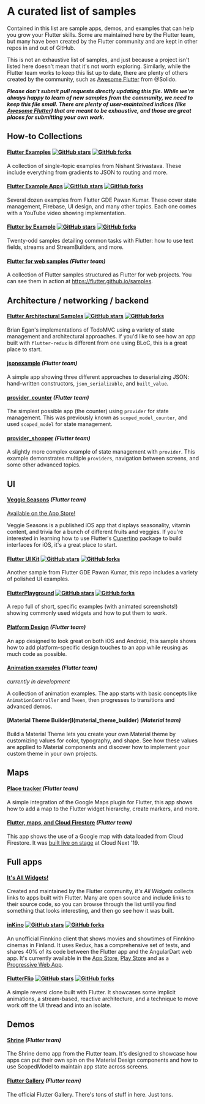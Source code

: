 # A curated list of samples

Contained in this list are sample apps, demos, and examples that can help you
grow your Flutter skills. Some are maintained here by the Flutter team,
but many have been created by the Flutter community and are kept in other repos
in and out of GitHub.

This is not an exhaustive list of samples, and just because a project
isn't listed here doesn't mean that it's not worth exploring. Similarly, while
the Flutter team works to keep this list up to date, there are plenty of others
created by the community, such as
[Awesome Flutter](https://github.com/Solido/awesome-flutter) from @Solido.

***Please don't submit pull requests directly updating this file. While we're
always happy to learn of new samples from the community, we need
to keep this file small. There are plenty of user-maintained indices (like
[Awesome Flutter](https://github.com/Solido/awesome-flutter)) that are meant to
be exhaustive, and those are great places for submitting your own work.***

## How-to Collections

#### [Flutter Examples](https://github.com/nisrulz/flutter-examples) [![GitHub stars](https://img.shields.io/github/stars/nisrulz/flutter-examples.svg?style=social&label=Star)](https://github.com/nisrulz/flutter-examples) [![GitHub forks](https://img.shields.io/github/forks/nisrulz/flutter-examples.svg?style=social&label=Fork)](https://github.com/nisrulz/flutter-examples/fork)

A collection of single-topic examples from Nishant Srivastava. These include
everything from gradients to JSON to routing and more.

#### [Flutter Example Apps](https://github.com/iampawan/FlutterExampleApps) [![GitHub stars](https://img.shields.io/github/stars/iampawan/FlutterExampleApps.svg?style=social&label=Star)](https://github.com/iampawan/FlutterExampleApps) [![GitHub forks](https://img.shields.io/github/forks/iampawan/FlutterExampleApps.svg?style=social&label=Fork)](https://github.com/iampawan/FlutterExampleApps/fork)

Several dozen examples from Flutter GDE Pawan Kumar. These cover state
management, Firebase, UI design, and many other topics. Each one comes with a
YouTube video showing implementation.

#### [Flutter by Example](https://github.com/mjohnsullivan/flutter-by-example) [![GitHub stars](https://img.shields.io/github/stars/mjohnsullivan/flutter-by-example.svg?style=social&label=Star)](https://github.com/mjohnsullivan/flutter-by-example) [![GitHub forks](https://img.shields.io/github/forks/mjohnsullivan/flutter-by-example.svg?style=social&label=Fork)](https://github.com/mjohnsullivan/flutter-by-example/fork)

Twenty-odd samples detailing common tasks with Flutter: how to use text fields,
streams and StreamBuilders, and more.

#### [Flutter for web samples](web) _(Flutter team)_

A collection of Flutter samples structured as Flutter for web projects. You
can see them in action at https://flutter.github.io/samples.

## Architecture / networking / backend

#### [Flutter Architectural Samples](https://github.com/brianegan/flutter_architecture_samples) [![GitHub stars](https://img.shields.io/github/stars/brianegan/flutter_architecture_samples.svg?style=social&label=Star)](https://github.com/brianegan/flutter_architecture_samples) [![GitHub forks](https://img.shields.io/github/forks/brianegan/flutter_architecture_samples.svg?style=social&label=Fork)](https://github.com/brianegan/flutter_architecture_samples/fork)

Brian Egan's implementations of TodoMVC using a variety of state management and
architectural approaches. If you'd like to see how an app built with
`flutter-redux` is different from one using BLoC, this is a great place to
start.

#### [jsonexample](jsonexample) _(Flutter team)_

A simple app showing three different approaches to deserializing JSON:
hand-written constructors, `json_serializable`, and `built_value`.

#### [provider_counter](provider_counter) _(Flutter team)_

The simplest possible app (the counter) using `provider`
for state management. This was previously known as `scoped_model_counter`,
and used `scoped_model` for state management.

#### [provider_shopper](provider_shopper) _(Flutter team)_

A slightly more complex example of state management with `provider`.
This example demonstrates multiple `providers`, navigation between screens,
and some other advanced topics.

## UI

#### [Veggie Seasons](veggieseasons) _(Flutter team)_

[Available on the App Store!](https://itunes.apple.com/is/app/veggie-seasons/id1450855435)

Veggie Seasons is a published iOS app that displays seasonality, vitamin
content, and trivia for a bunch of different fruits and veggies. If you're
interested in learning how to use Flutter's
[Cupertino](https://flutter.dev/docs/development/ui/widgets/cupertino) package
to build interfaces for iOS, it's a great place to start.

#### [Flutter UI Kit](https://github.com/iampawan/Flutter-UI-Kit) [![GitHub stars](https://img.shields.io/github/stars/iampawan/Flutter-UI-Kit.svg?style=social&label=Star)](https://github.com/iampawan/Flutter-UI-Kit) [![GitHub forks](https://img.shields.io/github/forks/iampawan/Flutter-UI-Kit.svg?style=social&label=Fork)](https://github.com/iampawan/Flutter-UI-Kit/fork)
Another sample from Flutter GDE Pawan Kumar, this repo includes a variety of
polished UI examples.

#### [FlutterPlayground](https://github.com/ibhavikmakwana/FlutterPlayground) [![GitHub stars](https://img.shields.io/github/stars/ibhavikmakwana/FlutterPlayground.svg?style=social&label=Star)](https://github.com/ibhavikmakwana/FlutterPlayground) [![GitHub forks](https://img.shields.io/github/forks/ibhavikmakwana/FlutterPlayground.svg?style=social&label=Fork)](https://github.com/ibhavikmakwana/FlutterPlayground/fork)

A repo full of short, specific examples (with animated screenshots!) showing
commonly used widgets and how to put them to work.

#### [Platform Design](platform_design) _(Flutter team)_

An app designed to look great on both iOS and Android, this sample
shows how to add platform-specific design touches to an app
while reusing as much code as possible.

#### [Animation examples](animations) _(Flutter team)_

_currently in development_

A collection of animation examples. The app starts with basic concepts like
`AnimationController` and `Tween`, then progresses to transitions and
advanced demos.

#### [Material Theme Builder]l(material_theme_builder) _(Material team)_

Build a Material Theme lets you create your own Material theme by customizing
values for color, typography, and shape. See how these values are applied to
Material components and discover how to implement your custom theme in your
own projects.

## Maps

#### [Place tracker](place_tracker) _(Flutter team)_

A simple integration of the Google Maps plugin for Flutter, this app
shows how to add a map to the Flutter widget hierarchy, create markers,
and more.

#### [Flutter, maps, and Cloud Firestore](flutter_maps_firestore) _(Flutter team)_

This app shows the use of a Google map with data loaded from Cloud Firestore.
It was [built live on stage](https://www.youtube.com/watch?v=RpQLFAFqMlw) at
Cloud Next '19.

## Full apps

#### [It's All Widgets!](https://itsallwidgets.com?open_source=true)
Created and maintained by the Flutter community, *It's All Widgets* collects
links to apps built with Flutter. Many are open source and include links to
their source code, so you can browse through the list until you find something
that looks interesting, and then go see how it was built.

#### [inKino](https://github.com/roughike/inKino) [![GitHub stars](https://img.shields.io/github/stars/roughike/inKino.svg?style=social&label=Star)](https://github.com/roughike/inKino) [![GitHub forks](https://img.shields.io/github/forks/roughike/inKino.svg?style=social&label=Fork)](https://github.com/roughike/inKino/fork)
An unofficial Finnkino client that shows movies and showtimes of Finnkino
cinemas in Finland. It uses Redux, has a comprehensive set of tests, and shares
40% of its code between the Flutter app and the AngularDart web app.
It's currently available in the
[App Store](https://itunes.apple.com/gb/app/inkino/id1367181450?mt=8),
[Play Store](https://play.google.com/store/apps/details?id=com.roughike.inkino)
and as a [Progressive Web App](https://inkino.app).

#### [FlutterFlip](https://github.com/redbrogdon/flutterflip) [![GitHub stars](https://img.shields.io/github/stars/redbrogdon/flutterflip.svg?style=social&label=Star)](https://github.com/redbrogdon/flutterflip) [![GitHub forks](https://img.shields.io/github/forks/redbrogdon/flutterflip.svg?style=social&label=Fork)](https://github.com/redbrogdon/flutterflip/fork)
A simple reversi clone built with Flutter. It showcases some implicit animations,
a stream-based, reactive architecture, and a technique to move work off the UI
thread and into an isolate.

## Demos

#### [Shrine](gallery/lib/studies/shrine) _(Flutter team)_
The Shrine demo app from the Flutter team. It's designed to showcase how apps
can put their own spin on the Material Design components and how to use
ScopedModel to maintain app state across screens.

#### [Flutter Gallery](gallery) _(Flutter team)_
The official Flutter Gallery. There's tons of stuff in here. Just tons.
